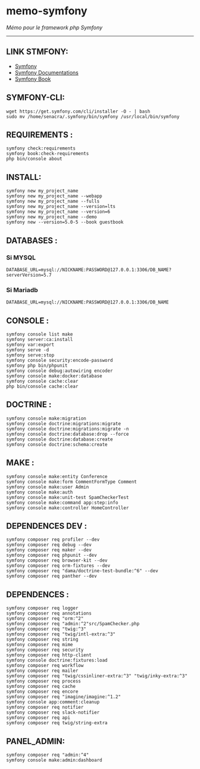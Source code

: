 # memo-symfony
*Mémo pour le framework php Symfony*
___


##   LINK STMFONY:
- [Symfony](https://symfony.com)
- [Symfony Documentations](https://symfony.com/doc/current/index.html)
- [Symfony Book](https://symfony.com/doc/current/the-fast-track/fr/index.html)


##   SYMFONY-CLI:
    wget https://get.symfony.com/cli/installer -O - | bash
    sudo mv /home/senacra/.symfony/bin/symfony /usr/local/bin/symfony


##   REQUIREMENTS :
    symfony check:requirements
    symfony book:check-requirements
    php bin/console about


##   INSTALL:
    symfony new my_project_name
    symfony new my_project_name --webapp
    symfony new my_project_name --fulls
    symfony new my_project_name --version=lts
    symfony new my_project_name --version=6
    symfony new my_project_name --demo
    symfony new --version=5.0-5 --book guestbook


##   DATABASES :
### Si MYSQL
    DATABASE_URL=mysql://NICKNAME:PASSWORD@127.0.0.1:3306/DB_NAME?serverVersion=5.7

### Si Mariadb
    DATABASE_URL=mysql://NICKNAME:PASSWORD@127.0.0.1:3306/DB_NAME 


##   CONSOLE :
    symfony console list make
    symfony server:ca:install
    symfony var:export
    symfony serve -d
    symfony serve:stop
    symfony console security:encode-password
    symfony php bin/phpunit
    symfony console debug:autowiring encoder
    symfony console make:docker:database
    symfony console cache:clear
    php bin/console cache:clear


##   DOCTRINE :
    symfony console make:migration
    symfony console doctrine:migrations:migrate
    symfony console doctrine:migrations:migrate -n
    symfony console doctrine:database:drop --force
    symfony console doctrine:database:create
    symfony console doctrine:schema:create


##   MAKE :
    symfony console make:entity Conference
    symfony console make:form CommentFormType Comment
    symfony console make:user Admin
    symfony console make:auth
    symfony console make:unit-test SpamCheckerTest
    symfony console make:command app:step:info
    symfony console make:controller HomeController


##   DEPENDENCES DEV :
    symfony composer req profiler --dev
    symfony composer req debug --dev
    symfony composer req maker --dev
    symfony composer req phpunit --dev
    symfony composer req browser-kit --dev
    symfony composer req orm-fixtures --dev
    symfony composer req "dama/doctrine-test-bundle:^6" --dev
    symfony composer req panther --dev


##   DEPENDENCES :
    symfony composer req logger
    symfony composer req annotations
    symfony composer req "orm:^2"
    symfony composer req "admin:^2"src/SpamChecker.php
    symfony composer req "twig:^3"
    symfony composer req "twig/intl-extra:^3"
    symfony composer req string
    symfony composer req mime
    symfony composer req security
    symfony composer req http-client
    symfony console doctrine:fixtures:load
    symfony composer req workflow
    symfony composer req mailer
    symfony composer req "twig/cssinliner-extra:^3" "twig/inky-extra:^3"
    symfony composer req process
    symfony composer req cache
    symfony composer req encore
    symfony composer req "imagine/imagine:^1.2"
    symfony console app:comment:cleanup
    symfony composer req notifier
    symfony composer req slack-notifier
    symfony composer req api
    symfony composer req twig/string-extra


##   PANEL_ADMIN:
    symfony composer req "admin:^4"  
    symfony console make:admin:dashboard